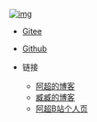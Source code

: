<!-- _navbar.md -->

[![img](https://plus.hutool.cn/images/dromara/stream-query.png ':class=left-img  :alt=Stream-Query')](https://dromara.gitee.io/stream-query/)

* [Gitee](https://gitee.com/dromara/stream-query)
* [Github](https://github.com/dromara/stream-query)

* 链接
  * [阿超的博客](https://vampireachao.gitee.io/)
  * [臧臧的博客](https://zverify.cn/)
  * [阿超B站个人页](https://space.bilibili.com/34830549)
    
